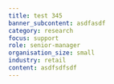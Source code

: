 ```yaml
---
title: test 345
banner_subcontent: asdfasdf
category: research
focus: support
role: senior-manager
organisation_size: small
industry: retail
content: asdfsdfsdf
---
```

